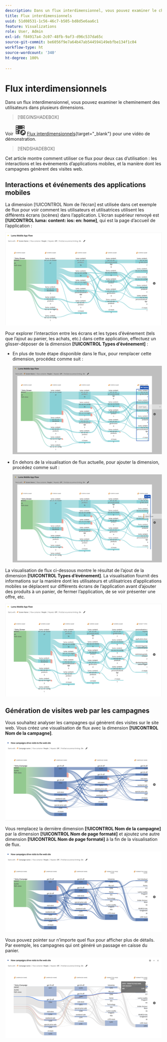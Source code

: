 ```yaml
---
description: Dans un flux interdimensionnel, vous pouvez examiner le cheminement des utilisateurs dans plusieurs dimensions.
title: Flux interdimensionnels
uuid: 51d08531-1c56-46c7-b505-bd8d5e6aa6c1
feature: Visualizations
role: User, Admin
exl-id: f84917a4-2c07-48fb-9af3-d96c537da65c
source-git-commit: be6056f9e7a64b47ab544594149ebfbe134f1c04
workflow-type: ht
source-wordcount: '340'
ht-degree: 100%

---
```


# Flux interdimensionnels

Dans un flux interdimensionnel, vous pouvez examiner le cheminement des utilisateurs dans plusieurs dimensions.

>[!BEGINSHADEBOX]

Voir ![VideoCheckedOut](/help/assets/icons/VideoCheckedOut.svg) [Flux interdimensionnels](https://video.tv.adobe.com/v/327470?quality=12&learn=on&captions=fre_fr){target="_blank"} pour une vidéo de démonstration.

>[!ENDSHADEBOX]

Cet article montre comment utiliser ce flux pour deux cas d’utilisation : les interactions et les événements d’applications mobiles, et la manière dont les campagnes génèrent des visites web.

## Interactions et événements des applications mobiles

La dimension [!UICONTROL Nom de l’écran] est utilisée dans cet exemple de flux pour voir comment les utilisateurs et utilisatrices utilisent les différents écrans (scènes) dans l’application. L’écran supérieur renvoyé est **[!UICONTROL luma: content: ios: en: home]**, qui est la page d’accueil de l’application :

![Flux affichant l’élément ajouté.](assets/flowapp.png)

Pour explorer l’interaction entre les écrans et les types d’événement (tels que l’ajout au panier, les achats, etc.) dans cette application, effectuez un glisser-déposer de la dimension **[!UICONTROL Types d’événement]** :

* En plus de toute étape disponible dans le flux, pour remplacer cette dimension, procédez comme suit :

  ![Flux présentant la dimension Page placée dans plusieurs zones.](assets/flowapp-replace.png)

* En dehors de la visualisation de flux actuelle, pour ajouter la dimension, procédez comme suit :

  ![Flux affichant la dimension Page placée dans l’espace blanc à la fin.](assets/flowapp-add.png)

La visualisation de flux ci-dessous montre le résultat de l’ajout de la dimension **[!UICONTROL Types d’événement]**. La visualisation fournit des informations sur la manière dont les utilisateurs et utilisatrices d’applications mobiles se déplacent sur différents écrans de l’application avant d’ajouter des produits à un panier, de fermer l’application, de se voir présenter une offre, etc.

![Flux affichant les résultats de la dimension Page en haut de la liste.](assets/flowapp-result.png)

## Génération de visites web par les campagnes

Vous souhaitez analyser les campagnes qui génèrent des visites sur le site web. Vous créez une visualisation de flux avec la dimension **[!UICONTROL Nom de la campagne]**.

![Dimension du nom de la campagne web de flux](assets/flowweb.png)

Vous remplacez la dernière dimension **[!UICONTROL Nom de la campagne]** par la dimension **[!UICONTROL Nom de page formaté]** et ajoutez une autre dimension **[!UICONTROL Nom de page formaté]** à la fin de la visualisation de flux.

![Nom de campagne web de flux et dimension de page web](assets/flowweb-replace.png)

Vous pouvez pointer sur n’importe quel flux pour afficher plus de détails. Par exemple, les campagnes qui ont généré un passage en caisse du panier.

![Nom de campagne web de flux et pointage sur la dimension de page web](assets/flowweb-hover.png)

